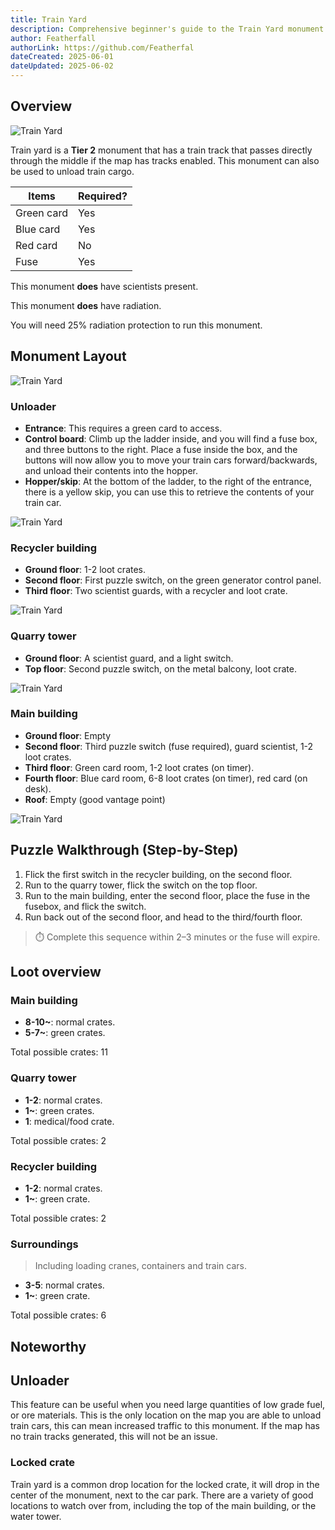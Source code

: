 ```yaml
---
title: Train Yard
description: Comprehensive beginner's guide to the Train Yard monument including layout and loot positions for new players.
author: Featherfall
authorLink: https://github.com/Featherfal
dateCreated: 2025-06-01
dateUpdated: 2025-06-02
---
```


## Overview

![Train Yard](/wiki/image/monuments/train-yard-title.png)

Train yard is a **Tier 2** monument that has a train track that passes directly through the middle if the map has tracks enabled. This monument can also be used to unload train cargo.

| Items | Required? |
|-------------|------|
| Green card | Yes |
| Blue card | Yes | 
| Red card | No | 
| Fuse | Yes |

This monument **does** have scientists present. 

This monument **does** have radiation.

You will need 25% radiation protection to run this monument.

## Monument Layout

![Train Yard](/wiki/image/monuments/train-yard-aerial.png)

### Unloader
- **Entrance**: This requires a green card to access.
- **Control board**: Climb up the ladder inside, and you will find a fuse box, and three buttons to the right. Place a fuse inside the box, and the buttons will now allow you to move your train cars forward/backwards, and unload their contents into the hopper.
- **Hopper/skip**: At the bottom of the ladder, to the right of the entrance, there is a yellow skip, you can use this to retrieve the contents of your train car.

![Train Yard](/wiki/image/monuments/train-yard-unloader.png)

### Recycler building
- **Ground floor**: 1-2 loot crates.
- **Second floor**: First puzzle switch, on the green generator control panel.
- **Third floor**: Two scientist guards, with a recycler and loot crate.

![Train Yard](/wiki/image/monuments/train-yard-recycler.png)

### Quarry tower
- **Ground floor**: A scientist guard, and a light switch.
- **Top floor**: Second puzzle switch, on the metal balcony, loot crate.

![Train Yard](/wiki/image/monuments/train-yard-tower.png)

### Main building
- **Ground floor**: Empty
- **Second floor**: Third puzzle switch (fuse required), guard scientist, 1-2 loot crates.
- **Third floor**: Green card room, 1-2 loot crates (on timer).
- **Fourth floor**: Blue card room, 6-8 loot crates (on timer), red card (on desk).
- **Roof**: Empty (good vantage point)

![Train Yard](/wiki/image/monuments/train-yard-main.png)

## Puzzle Walkthrough (Step-by-Step)

1. Flick the first switch in the recycler building, on the second floor.
2. Run to the quarry tower, flick the switch on the top floor.
3. Run to the main building, enter the second floor, place the fuse in the fusebox, and flick the switch.
4. Run back out of the second floor, and head to the third/fourth floor.

> ⏱️ Complete this sequence within 2–3 minutes or the fuse will expire.

## Loot overview

### Main building
- **8-10~**: normal crates.
- **5-7~**: green crates.

Total possible crates: 11

### Quarry tower
- **1-2**: normal crates.
- **1~**: green crates.
- **1**: medical/food crate.

Total possible crates: 2

### Recycler building
- **1-2**: normal crates.
- **1~**: green crate.

Total possible crates: 2

### Surroundings
>Including loading cranes, containers and train cars.

- **3-5**: normal crates.
- **1~**: green crate.

Total possible crates: 6

## Noteworthy

## Unloader
This feature can be useful when you need large quantities of low grade fuel, or ore materials. This is the only location on the map you are able to unload train cars, this can mean increased traffic to this monument. If the map has no train tracks generated, this will not be an issue.

### Locked crate
Train yard is a common drop location for the locked crate, it will drop in the center of the monument, next to the car park. There are a variety of good locations to watch over from, including the top of the main building, or the water tower.

